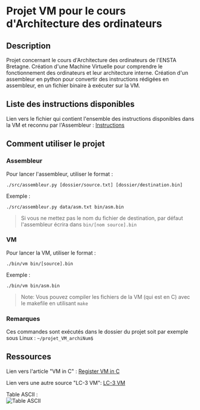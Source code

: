 # Projet VM pour le cours d'Architecture des ordinateurs

## Description

Projet concernant le cours d'Architecture des ordinateurs de l'ENSTA Bretagne.
Création d'une Machine Virtuelle pour comprendre le fonctionnement des ordinateurs et leur architecture interne.
Création d'un assembleur en python pour convertir des instructions rédigées en assembleur, en un fichier binaire à exécuter sur la VM.

## Liste des instructions disponibles

Lien vers le fichier qui contient l'ensemble des instructions disponibles dans la VM et reconnu par l'Assembleur :
[Instructions](instructions.md)

## Comment utiliser le projet

### Assembleur

Pour lancer l'assembleur, utiliser le format :
```
./src/assembleur.py [dossier/source.txt] [dossier/destination.bin]
```

Exemple :
```
./src/assembleur.py data/asm.txt bin/asm.bin
```

> Si vous ne mettez pas le nom du fichier de destination, par défaut l'assembleur écrira dans `bin/[nom source].bin`

### VM

Pour lancer la VM, utiliser le format :
```
./bin/vm bin/[source].bin
```

Exemple :
```
./bin/vm bin/asm.bin
```

> Note: Vous pouvez compiler les fichiers de la VM (qui est en C) avec le makefile en utilisant `make`

### Remarques

Ces commandes sont exécutés dans le dossier du projet soit par exemple sous Linux : `~/projet_VM_archiNum$`

## Ressources

Lien vers l'article "VM in C" : [Register VM in C](https://en.wikibooks.org/wiki/Creating_a_Virtual_Machine/Register_VM_in_C)

Lien vers une autre source "LC-3 VM": [LC-3 VM](https://www.jmeiners.com/lc3-vm/index.html)

Table ASCII : \
![Table ASCII](https://www.asciitable.com/asciifull.gif)
